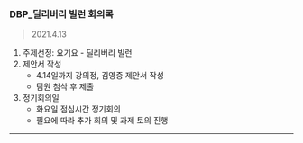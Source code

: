 ### DBP_딜리버리 빌런 회의록

> 2021.4.13

1. 주제선정: 요기요 - 딜리버리 빌런
2. 제안서 작성
   - 4.14일까지 강의정, 김영중 제안서 작성
   - 팀원 첨삭 후 제출
3. 정기회의일
    - 화요일 점심시간 정기회의
    - 필요에 따라 추가 회의 및 과제 토의 진행
___
